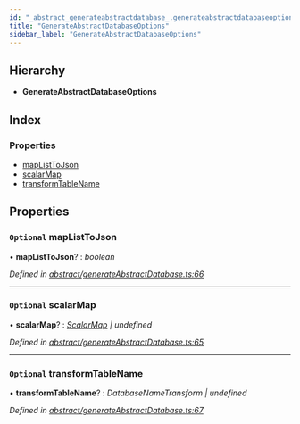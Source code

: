 ```yaml
---
id: "_abstract_generateabstractdatabase_.generateabstractdatabaseoptions"
title: "GenerateAbstractDatabaseOptions"
sidebar_label: "GenerateAbstractDatabaseOptions"
---
```


## Hierarchy

* **GenerateAbstractDatabaseOptions**

## Index

### Properties

* [mapListToJson](_abstract_generateabstractdatabase_.generateabstractdatabaseoptions.md#optional-maplisttojson)
* [scalarMap](_abstract_generateabstractdatabase_.generateabstractdatabaseoptions.md#optional-scalarmap)
* [transformTableName](_abstract_generateabstractdatabase_.generateabstractdatabaseoptions.md#optional-transformtablename)

## Properties

### `Optional` mapListToJson

• **mapListToJson**? : *boolean*

*Defined in [abstract/generateAbstractDatabase.ts:66](https://github.com/aerogear/graphback/blob/b39280e7/packages/graphql-migrations/src/abstract/generateAbstractDatabase.ts#L66)*

___

### `Optional` scalarMap

• **scalarMap**? : *[ScalarMap](../modules/_abstract_generateabstractdatabase_.md#scalarmap) | undefined*

*Defined in [abstract/generateAbstractDatabase.ts:65](https://github.com/aerogear/graphback/blob/b39280e7/packages/graphql-migrations/src/abstract/generateAbstractDatabase.ts#L65)*

___

### `Optional` transformTableName

• **transformTableName**? : *DatabaseNameTransform | undefined*

*Defined in [abstract/generateAbstractDatabase.ts:67](https://github.com/aerogear/graphback/blob/b39280e7/packages/graphql-migrations/src/abstract/generateAbstractDatabase.ts#L67)*
